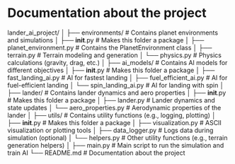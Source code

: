 # Documentation about the project

lander_ai_project/
│
├── environments/              # Contains planet environments and simulations
│   ├── __init__.py            # Makes this folder a package
│   ├── planet_environment.py  # Contains the PlanetEnvironment class
│   ├── terrain.py             # Terrain modeling and generation
│   └── physics.py             # Physics calculations (gravity, drag, etc.)
│
├── ai_models/                 # Contains AI models for different objectives
│   ├── __init__.py            # Makes this folder a package
│   ├── fast_landing_ai.py     # AI for fastest landing
│   ├── fuel_efficient_ai.py   # AI for fuel-efficient landing
│   └── spin_landing_ai.py     # AI for landing with spin
│
├── lander/                    # Contains lander dynamics and aero properties
│   ├── __init__.py            # Makes this folder a package
│   ├── lander.py              # Lander dynamics and state updates
│   └── aero_properties.py     # Aerodynamic properties of the lander
│
├── utils/                     # Contains utility functions (e.g., logging, plotting)
│   ├── __init__.py            # Makes this folder a package
│   ├── visualization.py       # ASCII visualization or plotting tools
│   ├── data_logger.py         # Logs data during simulation (optional)
│   └── helpers.py             # Other utility functions (e.g., terrain generation helpers)
│
├── main.py                    # Main script to run the simulation and train AI
└── README.md                  # Documentation about the project

